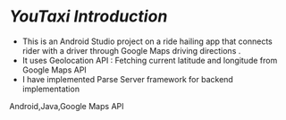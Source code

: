 # _YouTaxi Introduction_



- This is an Android Studio project on a ride hailing app that connects rider with a driver through Google Maps driving directions .
- It uses Geolocation API : Fetching current latitude and longitude from Google Maps API
- I have implemented Parse Server framework for backend implementation


Android,Java,Google Maps API
